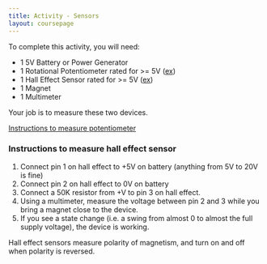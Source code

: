 ```yaml
---
title: Activity - Sensors
layout: coursepage
---
```


To complete this activity, you will need:

- 1 5V Battery or Power Generator
- 1 Rotational Potentiometer rated for >= 5V ([ex](https://solarbotics.com/product/rt10k_t/))
- 1 Hall Effect Sensor rated for >= 5V ([ex](https://solarbotics.com/product/35055/))
- 1 Magnet
- 1 Multimeter

Your job is to measure these two devices.

[Instructions to measure potentiometer](http://www.instructables.com/id/How-to-measure-resistance-of-a-Potentiometer/)

### Instructions to measure hall effect sensor

1. Connect pin 1 on hall effect to +5V on battery (anything from 5V to 20V is fine)
2. Connect pin 2 on hall effect to 0V on battery
3. Connect a 50K resistor from +V to pin 3 on hall effect.
4. Using a multimeter, measure the voltage between pin 2 and 3 while you bring a magnet close to the device.
5. If you see a state change (i.e. a swing from almost 0 to almost the full supply voltage), the device is working.

Hall effect sensors measure polarity of magnetism, and turn on and off when polarity is reversed.
